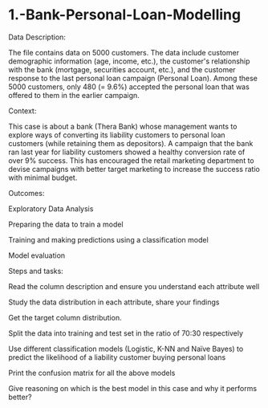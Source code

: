 # 1.-Bank-Personal-Loan-Modelling
Data Description:

The file  contains data on 5000 customers. The data include customer demographic information (age, income, etc.), the customer's relationship with the bank (mortgage, securities account, etc.), and the customer response to the last personal loan campaign (Personal Loan). Among these 5000 customers, only 480 (= 9.6%) accepted the personal loan that was offered to them in the earlier campaign.

Context:

This case is about a bank (Thera Bank) whose management wants to explore ways of converting its liability customers to personal loan customers (while retaining them as depositors). A campaign that the bank ran last year for liability customers showed a healthy conversion rate of over 9% success. This has encouraged the retail marketing department to devise campaigns with better target marketing to increase the success ratio with minimal budget.

Outcomes:

Exploratory Data Analysis

Preparing the data to train a model

Training and making predictions using a classification model

Model evaluation

Steps and tasks:

Read the column description and ensure you understand each attribute well

Study the data distribution in each attribute, share your findings

Get the target column distribution.

Split the data into training and test set in the ratio of 70:30 respectively

Use different classification models (Logistic, K-NN and Naïve Bayes) to predict the likelihood of a liability customer buying personal loans

Print the confusion matrix for all the above models

Give reasoning on which is the best model in this case and why it performs better?
